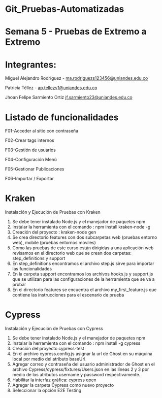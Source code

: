 # Git_Pruebas-Automatizadas
# Semana 5  - Pruebas de Extremo a Extremo
# Integrantes:  
Miguel Alejandro Rodríguez - ma.rodriguezs123456@uniandes.edu.co

Patricia Téllez - ap.tellezv1@uniandes.edu.co

Jhoan Felipe Sarmiento Ortiz jf.sarmiento23@uniandes.edu.co

# Listado de funcionalidades

F01-Acceder al sitio con contraseña

F02-Crear tags internos

F03-Gestión de usuarios

F04-Configuración Menú

F05-Gestionar Publicaciones

F06-Importar / Exportar

# Kraken
Instalación y Ejecución de Pruebas con Kraken
1. Se debe tener instalado Node.js y el manejador de paquetes npm
2. Instalar la herramienta con el comando : npm install kraken-node -g
3. Creación del proyecto : kraken-node gen
4. Se crea directorio features con dos subcarpetas web (pruebas entorno web), mobile (pruebas entornos moviles)
5. Como las pruebas de este curso están dirigidas a una aplicación web revisamos en el directorio web que se crean dos carpetas: step_definitions y support
6. En step_definitions encontramos el archivo step.js sirve para importar las funcionalidades
7. En la carpeta support encontramos los archivos hooks.js y support.js que se utilizan para las configuraciones de la herramienta que se va a probar
8. En el directorio features se encuentra el archivo my_first_feature.js que contiene las instrucciones para el escenario de prueba 


# Cypress
Instalación y Ejecución de Pruebas con Cypress
1. Se debe tener instalado Node.js y el manejador de paquetes npm
2. Instalar la herramienta con el comando : npm install -g cypress
3. Creación del proyecto cypress-test
4. En el archivo cypress.config.js asignar la url de Ghost en su máquina local por medio del atributo baseUrl.
5. Agregar correo y contraseña del usuario administrador de Ghost en el archivo Cypress/cypress/fixtures/Users.json en las líneas 2 y 3 por medio de los atributos username y password respectivamente.
6. Habilitar la interfaz gráfica:  cypress open
7. Agregar la carpeta Cypress como nuevo proyecto
8. Seleccionar la opción E2E Testing
    





